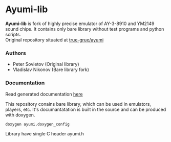 Ayumi-lib
=====================
**Ayumi-lib** is fork of highly precise emulator of AY-3-8910 and YM2149 sound chips.
It contains only bare library without test programs and python scripts.  
Original repository situated at
[true-grue/ayumi](https://github.com/true-grue/ayumi)  
### Authors
- Peter Sovietov (Original library)
- Vladislav Nikonov (Bare library fork)

### Documentation
Read generated documentation [here](https://pacmancoder.github.io/ayumi-lib)

This repository conains bare library, which can be used in emulators, players, etc. It's documantatation is built in the source and can be produced with doxygen.
```
doxygen ayumi.doxygen_config
```
Library have single C header ayumi.h
